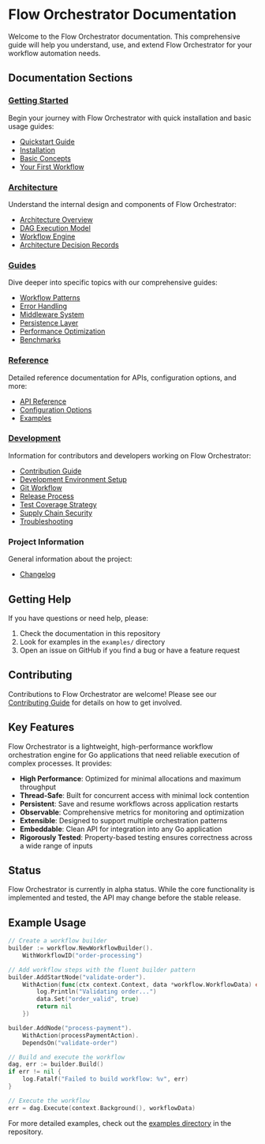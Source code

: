 # Flow Orchestrator Documentation

Welcome to the Flow Orchestrator documentation. This comprehensive guide will help you understand, use, and extend Flow Orchestrator for your workflow automation needs.

## Documentation Sections

### [Getting Started](./getting-started/)
Begin your journey with Flow Orchestrator with quick installation and basic usage guides:
- [Quickstart Guide](./getting-started/quickstart.md)
- [Installation](./getting-started/installation.md)
- [Basic Concepts](./getting-started/basic-concepts.md)
- [Your First Workflow](./getting-started/first-workflow.md)

### [Architecture](./architecture/)
Understand the internal design and components of Flow Orchestrator:
- [Architecture Overview](./architecture/overview.md)
- [DAG Execution Model](./architecture/dag-execution.md)
- [Workflow Engine](./architecture/component-workflow.md)
- [Architecture Decision Records](./architecture/adr/)

### [Guides](./guides/)
Dive deeper into specific topics with our comprehensive guides:
- [Workflow Patterns](./guides/workflow-patterns.md)
- [Error Handling](./guides/error-handling.md)
- [Middleware System](./guides/middleware.md)
- [Persistence Layer](./guides/persistence.md)
- [Performance Optimization](./guides/performance-optimization.md)
- [Benchmarks](./guides/benchmarks.md)

### [Reference](./reference/)
Detailed reference documentation for APIs, configuration options, and more:
- [API Reference](./reference/api-reference.md)
- [Configuration Options](./reference/configuration.md)
- [Examples](./reference/examples.md)

### [Development](./development/)
Information for contributors and developers working on Flow Orchestrator:
- [Contribution Guide](./development/contributing.md)
- [Development Environment Setup](./development/dev-environment.md)
- [Git Workflow](./gw.md)
- [Release Process](./development/release-process.md)
- [Test Coverage Strategy](./development/test_coverage_strategy.md)
- [Supply Chain Security](./development/supply_chain_security.md)
- [Troubleshooting](./development/troubleshooting.md)

### Project Information
General information about the project:
- [Changelog](../CHANGELOG.md)

## Getting Help

If you have questions or need help, please:
1. Check the documentation in this repository
2. Look for examples in the `examples/` directory
3. Open an issue on GitHub if you find a bug or have a feature request

## Contributing

Contributions to Flow Orchestrator are welcome! Please see our [Contributing Guide](./development/contributing.md) for details on how to get involved.

## Key Features

Flow Orchestrator is a lightweight, high-performance workflow orchestration engine for Go applications that need reliable execution of complex processes. It provides:

- **High Performance**: Optimized for minimal allocations and maximum throughput
- **Thread-Safe**: Built for concurrent access with minimal lock contention
- **Persistent**: Save and resume workflows across application restarts
- **Observable**: Comprehensive metrics for monitoring and optimization
- **Extensible**: Designed to support multiple orchestration patterns
- **Embeddable**: Clean API for integration into any Go application
- **Rigorously Tested**: Property-based testing ensures correctness across a wide range of inputs

## Status

Flow Orchestrator is currently in alpha status. While the core functionality is implemented and tested, the API may change before the stable release.

## Example Usage

```go
// Create a workflow builder
builder := workflow.NewWorkflowBuilder().
    WithWorkflowID("order-processing")

// Add workflow steps with the fluent builder pattern
builder.AddStartNode("validate-order").
    WithAction(func(ctx context.Context, data *workflow.WorkflowData) error {
        log.Println("Validating order...")
        data.Set("order_valid", true)
        return nil
    })

builder.AddNode("process-payment").
    WithAction(processPaymentAction).
    DependsOn("validate-order")

// Build and execute the workflow
dag, err := builder.Build()
if err != nil {
    log.Fatalf("Failed to build workflow: %v", err)
}

// Execute the workflow
err = dag.Execute(context.Background(), workflowData)
```

For more detailed examples, check out the [examples directory](../examples/) in the repository. 